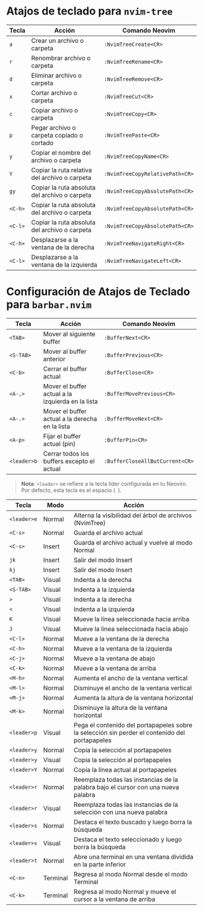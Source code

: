 # Atajos de teclado para `nvim-tree`

| Tecla   | Acción                                        | Comando Neovim                 |
|---------|-----------------------------------------------|--------------------------------|
| `a`     | Crear un archivo o carpeta                    | `:NvimTreeCreate<CR>`          |
| `r`     | Renombrar archivo o carpeta                   | `:NvimTreeRename<CR>`          |
| `d`     | Eliminar archivo o carpeta                    | `:NvimTreeRemove<CR>`          |
| `x`     | Cortar archivo o carpeta                      | `:NvimTreeCut<CR>`             |
| `c`     | Copiar archivo o carpeta                      | `:NvimTreeCopy<CR>`            |
| `p`     | Pegar archivo o carpeta copiado o cortado     | `:NvimTreePaste<CR>`           |
| `y`     | Copiar el nombre del archivo o carpeta        | `:NvimTreeCopyName<CR>`        |
| `Y`     | Copiar la ruta relativa del archivo o carpeta | `:NvimTreeCopyRelativePath<CR>`|
| `gy`    | Copiar la ruta absoluta del archivo o carpeta | `:NvimTreeCopyAbsolutePath<CR>`|
| `<C-h>`    | Copiar la ruta absoluta del archivo o carpeta | `:NvimTreeCopyAbsolutePath<CR>`|
| `<C-l>`    | Copiar la ruta absoluta del archivo o carpeta | `:NvimTreeCopyAbsolutePath<CR>`|
| `<C-h>`     | Desplazarse a la ventana de la derecha        | `:NvimTreeNavigateRight<CR>`   |
| `<C-l>`     | Desplazarse a la ventana de la izquierda      | `:NvimTreeNavigateLeft<CR>`    |

# Configuración de Atajos de Teclado para `barbar.nvim`

| Tecla               | Acción                                         | Comando Neovim           |
|---------------------|------------------------------------------------|---------------------------|
| `<TAB>`             | Mover al siguiente buffer                     | `:BufferNext<CR>`         |
| `<S-TAB>`           | Mover al buffer anterior                       | `:BufferPrevious<CR>`     |
| `<C-b>`             | Cerrar el buffer actual                        | `:BufferClose<CR>`        |
| `<A-,>`             | Mover el buffer actual a la izquierda en la lista | `:BufferMovePrevious<CR>` |
| `<A-.>`             | Mover el buffer actual a la derecha en la lista  | `:BufferMoveNext<CR>`     |
| `<A-p>`             | Fijar el buffer actual (pin)                   | `:BufferPin<CR>`          |
| `<leader>b`         | Cerrar todos los buffers excepto el actual    | `:BufferCloseAllButCurrent<CR>` |

> **Nota**: `<leader>` se refiere a la tecla líder configurada en tu Neovim. Por defecto, esta tecla es el espacio (` `).

| **Tecla**         | **Modo** | **Acción**                                           |
|-------------------|----------|------------------------------------------------------|
| `<leader>e`       | Normal   | Alterna la visibilidad del árbol de archivos (NvimTree) |
| `<C-s>`           | Normal   | Guarda el archivo actual                             |
| `<C-s>`           | Insert   | Guarda el archivo actual y vuelve al modo Normal     |
| `jk`              | Insert   | Salir del modo Insert                                |
| `kj`              | Insert   | Salir del modo Insert                                |
| `<TAB>`           | Visual   | Indenta a la derecha                                 |
| `<S-TAB>`         | Visual   | Indenta a la izquierda                               |
| `>`               | Visual   | Indenta a la derecha                                |
| `<`               | Visual   | Indenta a la izquierda                              |
| `K`               | Visual   | Mueve la línea seleccionada hacia arriba             |
| `J`               | Visual   | Mueve la línea seleccionada hacia abajo             |
| `<C-l>`           | Normal   | Mueve a la ventana de la derecha                     |
| `<C-h>`           | Normal   | Mueve a la ventana de la izquierda                   |
| `<C-j>`           | Normal   | Mueve a la ventana de abajo                          |
| `<C-k>`           | Normal   | Mueve a la ventana de arriba                         |
| `<M-h>`           | Normal   | Aumenta el ancho de la ventana vertical              |
| `<M-l>`           | Normal   | Disminuye el ancho de la ventana vertical            |
| `<M-j>`           | Normal   | Aumenta la altura de la ventana horizontal           |
| `<M-k>`           | Normal   | Disminuye la altura de la ventana horizontal         |
| `<leader>p`       | Visual   | Pega el contenido del portapapeles sobre la selección sin perder el contenido del portapapeles |
| `<leader>y`       | Normal   | Copia la selección al portapapeles                   |
| `<leader>y`       | Visual   | Copia la selección al portapapeles                   |
| `<leader>Y`       | Normal   | Copia la línea actual al portapapeles                |
| `<leader>r`       | Normal   | Reemplaza todas las instancias de la palabra bajo el cursor con una nueva palabra |
| `<leader>r`       | Visual   | Reemplaza todas las instancias de la selección con una nueva palabra |
| `<leader>s`       | Normal   | Destaca el texto buscado y luego borra la búsqueda     |
| `<leader>s`       | Visual   | Destaca el texto seleccionado y luego borra la búsqueda |
| `<leader>t`       | Normal   | Abre una terminal en una ventana dividida en la parte inferior |
| `<C-n>`           | Terminal | Regresa al modo Normal desde el modo Terminal        |
| `<C-k>`           | Terminal | Regresa al modo Normal y mueve el cursor a la ventana de arriba |
